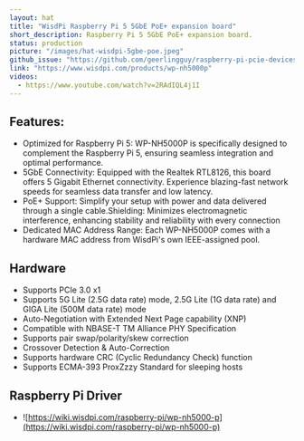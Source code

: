 ```yaml
---
layout: hat
title: "WisdPi Raspberry Pi 5 5GbE PoE+ expansion board"
short_description: Raspberry Pi 5 5GbE PoE+ expansion board.
status: production
picture: "/images/hat-wisdpi-5gbe-poe.jpeg"
github_issue: "https://github.com/geerlingguy/raspberry-pi-pcie-devices/issues/682"
link: "https://www.wisdpi.com/products/wp-nh5000p"
videos:
  - https://www.youtube.com/watch?v=2RAdIQL4j1I
---
```

## Features:
- Optimized for Raspberry Pi 5: WP-NH5000P is specifically designed to complement the Raspberry Pi 5, ensuring seamless integration and optimal performance.
- 5GbE Connectivity: Equipped with the Realtek RTL8126, this board offers 5 Gigabit Ethernet connectivity. Experience blazing-fast network speeds for seamless data transfer and low latency.
- PoE+ Support: Simplify your setup with power and data delivered through a single cable.Shielding: Minimizes electromagnetic interference, enhancing stability and reliability with every connection
- Dedicated MAC Address Range: Each WP-NH5000P comes with a hardware MAC address from WisdPi's own IEEE-assigned pool.
## Hardware
- Supports PCIe 3.0 x1
- Supports 5G Lite (2.5G data rate) mode, 2.5G Lite (1G data rate) and GlGA Lite (500M data rate) mode
- Auto-Negotiation with Extended Next Page capability (XNP)
- Compatible with NBASE-T TM Alliance PHY Specification
- Supports pair swap/polarity/skew correction
- Crossover Detection & Auto-Correction
- Supports hardware CRC (Cyclic Redundancy Check) function
- Supports ECMA-393 ProxZzzy Standard for sleeping hosts
## Raspberry Pi Driver
- ![https://wiki.wisdpi.com/raspberry-pi/wp-nh5000-p](https://wiki.wisdpi.com/raspberry-pi/wp-nh5000-p)
